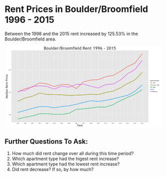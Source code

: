 Rent Prices in Boulder/Broomfield 1996 - 2015
================

Between the 1998 and the 2015 rent increased by 125.53% in the Boulder/Broomfield area.

![](../images/boulderbroomfield.png)

Further Questions To Ask:
-------------------------

1.  How much did rent change over all during this time period?
2.  Which apartment type had the higest rent increase?
3.  Which apartment type had the lowest rent increase?
4.  Did rent decrease? If so, by how much?
